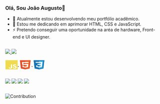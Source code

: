 ### Olá, Sou João Augusto👋

- 🔭 Atualmente estou desenvolvendo meu portfólio acadêmico.
- 🌱 Estou me dedicando em aprimorar HTML, CSS e JavaScript.
- ⚡ Pretendo conseguir uma oportunidade na aréa de hardware, Front-end e UI designer.
##
<div>
 <a href="https://github.com/joaoaugustobernardo">
<img height="40%" src="https://github-readme-stats.vercel.app/api?username=joaoaugustobernardo&show_icons=true&theme=highcontrast&include_all_commits=true&count_private=true"/>
<img height="40%" src="https://github-readme-stats.vercel.app/api/top-langs/?username=joaoaugustobernardo&layout=compact&langs_count=7&theme=highcontrast"/>
</div>
 
<div style="display: inline_block"><br>
  <img align="center" alt="Joao-Js" height="30" width="40" src="https://raw.githubusercontent.com/devicons/devicon/master/icons/javascript/javascript-plain.svg">
  <img align="center" alt="Joao-HTML" height="30" width="40" src="https://raw.githubusercontent.com/devicons/devicon/master/icons/html5/html5-original.svg">
  <img align="center" alt="Joao-CSS" height="30" width="40" src="https://raw.githubusercontent.com/devicons/devicon/master/icons/css3/css3-original.svg">
</div>

##

<div>
  <a href="https://www.instagram.com/jaugusto_02/" target="_blank"><img src="https://img.shields.io/badge/-Instagram-%23E4405F?style=for-the-badge&logo=instagram&logoColor=white" target="_blank"></a>
  <a href = "mailto:joaoaugustobernardo55@gmail.com"><img src="https://img.shields.io/badge/Gmail-D14836?style=for-the-badge&logo=gmail&logoColor=white" target="_blank"></a>
  <a href="https://www.linkedin.com/in/jo%C3%A3o-augusto-321329209/" target="_blank"><img src="https://img.shields.io/badge/-LinkedIn-%230077B5?style=for-the-badge&logo=linkedin&logoColor=white" target="_blank"></a>
   <a href="https://www.facebook.com/profile.php?id=100037733660122" target="_blank"><img src="https://img.shields.io/badge/Facebook-1877F2?style=for-the-badge&logo=facebook&logoColor=white" target="_blank"></a>
</div>
 
 ##
 
 ![Contribution](https://activity-graph.herokuapp.com/graph?username=joaoaugustobernardo&theme=merko&hide_border=true&area=true)


